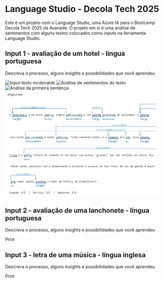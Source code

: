 # Language Studio - Decola Tech 2025

Este é um projeto com o Language Studio, uma Azure IA para o Bootcamp Decola Tech 2025 da Avanade. O projeto em si é uma análise de sentimentos com alguns textos colocados como inputs na ferramenta Language Studio. 

## Input 1 - avaliação de um hotel - língua portuguesa
Descreva o processo, alguns insights e possibilidades que você aprendeu

<img src="/projeto-language-studio/imgs/mc1.PNG" alt="Input texto mcdonalds">
<img src="/projeto-language-studio/imgs/mc2.PNG" alt="Análise de sentimentos do texto">
<img src="/projeto-language-studio/imgs/mc3.PNG" alt="Análise da primeira sentença">
<img src="/imgs/mc4.PNG" alt="Texto original sendo analisado palavra por palavra">


## Input 2 - avaliação de uma lanchonete - língua portuguesa
Descreva o processo, alguns insights e possibilidades que você aprendeu

Print


## Input 3 - letra de uma música - língua inglesa
Descreva o processo, alguns insights e possibilidades que você aprendeu

Print